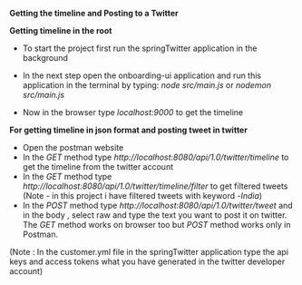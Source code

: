 **Getting the timeline and Posting to a Twitter**

**Getting timeline in the root**
- To start the project first run the springTwitter application in the background

- In the next step open the onboarding-ui application and run this application in the terminal by typing: *node src/main.js* or *nodemon src/main.js*

- Now in the browser type *localhost:9000* to get the timeline

**For getting timeline in json format and posting tweet in twitter**
- Open the postman website
- In the *GET* method type *http://localhost:8080/api/1.0/twitter/timeline* to get the timeline from the twitter account
- In the *GET* method type *http://localhost:8080/api/1.0/twitter/timeline/filter* to get filtered tweets (Note - in this project i have filtered tweets with keyword -*India*)
- In the *POST* method type *http://localhost:8080/api/1.0/twitter/tweet* and in the body , select raw and type the text you want to post it on twitter.
The *GET* method works on browser too but *POST* method works only in Postman.

(Note : In the customer.yml file in the springTwitter application type the api keys and access tokens what you have generated in the twitter developer account)
